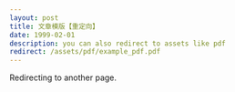 ```yaml
---
layout: post
title: 文章模版【重定向】
date: 1999-02-01
description: you can also redirect to assets like pdf
redirect: /assets/pdf/example_pdf.pdf
---
```


Redirecting to another page.
